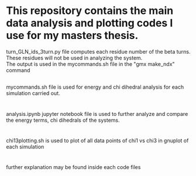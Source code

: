 # This repository contains the main data analysis and plotting codes I use for my masters thesis.

turn_GLN_ids_3turn.py file computes each residue number of the beta turns. These residues will not be used in analyzing the system. <br />
The output is used in the mycommands.sh file in the "gmx make_ndx" command
##
mycommands.sh file is used for energy and chi dihedral analysis for each simulation carried out.
#
analysis.ipynb jupyter notebook file is used to further analyze and compare the energy terms, chi dihedrals of the systems.
# 
chi13plotting.sh is used to plot of all data points of chi1 vs chi3 in gnuplot of each simulation
# 
further explanation may be found inside each code files
